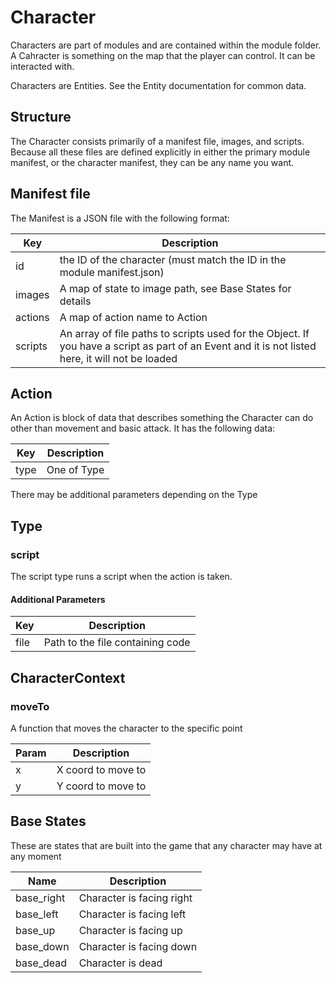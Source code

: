 # Character

Characters are part of modules and are contained within the module folder. A Cahracter is something on the map that the player can control. It can be interacted with.

Characters are Entities. See the Entity documentation for common data.

## Structure

The Character consists primarily of a manifest file, images, and scripts. Because all these files are defined explicitly in either the primary module manifest, or the character manifest, they can be any name you want.

## Manifest file

The Manifest is a JSON file with the following format:

| Key | Description |
| -- | -- |
| id | the ID of the character (must match the ID in the module manifest.json) |
| images | A map of state to image path, see Base States for details |
| actions | A map of action name to Action |
| scripts | An array of file paths to scripts used for the Object. If you have a script as part of an Event and it is not listed here, it will not be loaded |

## Action

An Action is block of data that describes something the Character can do other than movement and basic attack. It has the following data:

| Key | Description |
| -- | -- |
| type | One of Type |

There may be additional parameters depending on the Type

## Type

### script

The script type runs a script when the action is taken.

#### Additional Parameters

| Key | Description |
| -- | -- |
| file | Path to the file containing code |

## CharacterContext

### moveTo

A function that moves the character to the specific point

| Param | Description |
| -- | -- |
| x | X coord to move to |
| y | Y coord to move to |

## Base States

These are states that are built into the game that any character may have at any moment

| Name | Description |
| -- | -- |
| base_right | Character is facing right |
| base_left | Character is facing left |
| base_up | Character is facing up |
| base_down | Character is facing down |
| base_dead | Character is dead |